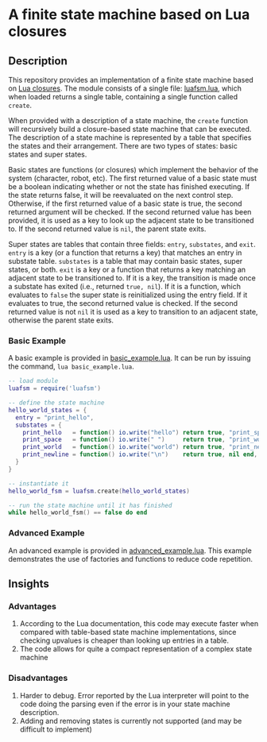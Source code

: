 # A finite state machine based on Lua closures

## Description
This repository provides an implementation of a finite state machine based on [Lua closures](https://www.lua.org/pil/6.1.html). The module consists of a single file: [luafsm.lua](luafsm.lua), which when loaded returns a single table, containing a single function called `create`.

When provided with a description of a state machine, the `create` function will recursively build a closure-based state machine that can be executed. The description of a state machine is represented by a table that specifies the states and their arrangement. There are two types of states: basic states and super states.

Basic states are functions (or closures) which implement the behavior of the system (character, robot, etc). The first returned value of a basic state must be a boolean indicating whether or not the state has finished executing. If the state returns false, it will be reevaluated on the next control step. Otherwise, if the first returned value of a basic state is true, the second returned argument will be checked. If the second returned value has been provided, it is used as a key to look up the adjacent state to be transitioned to. If the second returned value is `nil`, the parent state exits.

Super states are tables that contain three fields: `entry`, `substates`, and `exit`. `entry` is a key (or a function that returns a key) that matches an entry in substate table. `substates` is a table that may contain basic states, super states, or both. `exit` is a key or a function that returns a key matching an adjacent state to be transitioned to. If it is a key, the transition is made once a substate has exited (i.e., returned `true, nil`). If it is a function, which evaluates to `false` the super state is reinitialized using the entry field. If it evaluates to true, the second returned value is checked. If the second returned value is not `nil` it is used as a key to transition to an adjacent state, otherwise the parent state exits.

### Basic Example
A basic example is provided in [basic_example.lua](basic_example.lua). It can be run by issuing the command, `lua basic_example.lua`.

```lua
-- load module
luafsm = require('luafsm')

-- define the state machine
hello_world_states = {
  entry = "print_hello",
  substates = {
    print_hello   = function() io.write("hello") return true, "print_space" end,
    print_space   = function() io.write(" ")     return true, "print_world" end,
    print_world   = function() io.write("world") return true, "print_newline" end,
    print_newline = function() io.write("\n")    return true, nil end,
  }
}

-- instantiate it
hello_world_fsm = luafsm.create(hello_world_states)

-- run the state machine until it has finished
while hello_world_fsm() == false do end
```

### Advanced Example
An advanced example is provided in [advanced_example.lua](advanced_example.lua). This example demonstrates the use of factories and functions to reduce code repetition.

## Insights

### Advantages
1. According to the Lua documentation, this code may execute faster when compared with table-based state machine implementations, since checking upvalues is cheaper than looking up entries in a table.
2. The code allows for quite a compact representation of a complex state machine

### Disadvantages
1. Harder to debug. Error reported by the Lua interpreter will point to the code doing the parsing even if the error is in your state machine description.
2. Adding and removing states is currently not supported (and may be difficult to implement)
